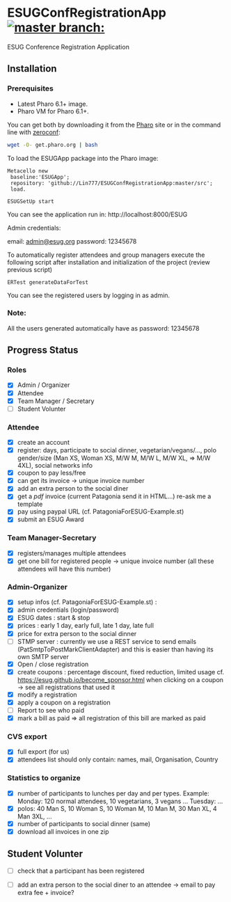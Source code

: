 # ESUGConfRegistrationApp [![master branch:](https://travis-ci.org/Lin777/ESUGConfRegistrationApp.svg?branch=master)](https://travis-ci.org/Lin777/ESUGConfRegistrationApp/branches)
ESUG Conference Registration Application

## Installation 
### Prerequisites
- Latest Pharo 6.1+ image.
- Pharo VM for Pharo 6.1+.

You can get both by downloading it from the [Pharo](http://pharo.org) site or in the command line with [zeroconf](http://get.pharo.org): 

```bash
wget -O- get.pharo.org | bash
```

To load the ESUGApp package into the Pharo image:

```Smalltalk
Metacello new
 baseline:'ESUGApp';
 repository: 'github://Lin777/ESUGConfRegistrationApp:master/src';
 load.
 
ESUGSetUp start
```

You can see the application run in: http://localhost:8000/ESUG

Admin credentials:

email: admin@esug.org
password: 12345678

To automatically register attendees and group managers execute the following script after installation and initialization of the project (review previous script)

```Smalltalk
ERTest generateDataForTest 
```

You can see the registered users by logging in as admin. 

### Note: 
All the users generated automatically have as password: 12345678

## Progress Status

### Roles

* [x] Admin / Organizer
* [x] Attendee
* [x] Team Manager / Secretary
* [ ] Student Volunter

### Attendee

* [x] create an account
* [x] register: days, participate to social dinner, vegetarian/vegans/..., polo gender/size (Man XS, Woman XS, M/W M, M/W L, M/W XL, => M/W 4XL), social networks info
* [x] coupon to pay less/free
* [x] can get its invoice -> unique invoice number
* [x] add an extra person to the social diner
* [x] get a *pdf* invoice (current Patagonia send it in HTML...) re-ask me a template
* [x] pay using paypal URL (cf. PatagoniaForESUG-Example.st)
* [x] submit an ESUG Award	

### Team Manager-Secretary

* [x] registers/manages multiple attendees
* [x] get one bill for registered people -> unique invoice number (all these attendees will have this number)

### Admin-Organizer

* [x] setup infos (cf. PatagoniaForESUG-Example.st) :
* [x] admin credentials (login/password)
* [x] ESUG dates : start & stop
* [x] prices : early 1 day, early full, late 1 day, late full
* [x] price for extra person to the social dinner
* [ ] STMP server : currently we use a REST service to send emails (PatSmtpToPostMarkClientAdapter) and this is  easier than having its own SMTP server
* [x] Open / close registration
* [x] create coupons : percentage discount, fixed reduction, limited usage
	cf. https://esug.github.io/become_sponsor.html when clicking on a coupon -> see all registrations that used it 
* [x] modify a registration
* [x] apply a coupon on a registration
* [ ] Report to see who paid 
* [x] mark a bill as paid => all registration of this bill are marked as paid

### CVS export 

* [x] full export (for us)
* [x] attendees list should only contain: names, mail, Organisation, Country

### Statistics to organize
* [x] number of participants to lunches per day and per types. Example: Monday: 120 normal attendees, 10 vegetarians, 3 vegans ... 	Tuesday: ...
* [x] polos: 40 Man S, 10 Woman S, 10 Woman M, 10 Man M, 30 Man XL, 4 Man 3XL, ...
* [x] number of participants to social dinner (same)
* [x] download all invoices in one zip

## Student Volunter

* [ ] check that a participant has been registered
* [ ] add an extra person to the social diner to an attendee -> email to pay extra fee + invoice?


